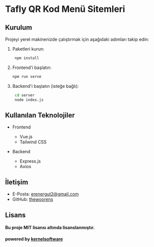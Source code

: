 # Tafly QR Kod Menü Sitemleri
## Kurulum

Projeyi yerel makinenizde çalıştırmak için aşağıdaki adımları takip edin:

1. Paketleri kurun:
   ```bash
    npm install
    ```
2. Frontend'i başlatın:
   ```bash
   npm run serve
   ```
3. Backend'i başlatın (isteğe bağlı):
   ```bash
    cd server
    node index.js
   ```
   
## Kullanılan Teknolojiler
- Frontend
  - Vue.js
  - Tailwind CSS
  

- Backend
  - Express.js
  - Axios

## İletişim
- E-Posta: [erenergut2@gmail.com](mailto:erenergut2@gmail.com)
- GitHub: [thewoorens](https://github.com/thewoorens)

## Lisans
#### Bu proje MIT lisansı altında lisanslanmıştır.
#### powered by [kernelsoftware](https://kernelsoftware.com.tr) 
